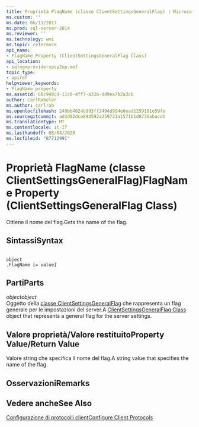 ```yaml
---
title: Proprietà FlagName (classe ClientSettingsGeneralFlag) | Microsoft Docs
ms.custom: ''
ms.date: 06/13/2017
ms.prod: sql-server-2014
ms.reviewer: ''
ms.technology: wmi
ms.topic: reference
api_name:
- FlagName Property (ClientSettingsGeneralFlag Class)
api_location:
- sqlmgmproviderxpsp2up.mof
topic_type:
- apiref
helpviewer_keywords:
- FlagName property
ms.assetid: 60c948cd-11c0-4ff7-a336-dd9ea7b2a3c6
author: CarlRabeler
ms.author: carlrab
ms.openlocfilehash: 249bb4024b993ff2494d994e6ead1259191e59fe
ms.sourcegitcommit: ad4d92dce894592a259721a1571b1d8736abacdb
ms.translationtype: MT
ms.contentlocale: it-IT
ms.lasthandoff: 08/04/2020
ms.locfileid: "87712991"
---
```

# <a name="flagname-property-clientsettingsgeneralflag-class"></a><span data-ttu-id="62c35-102">Proprietà FlagName (classe ClientSettingsGeneralFlag)</span><span class="sxs-lookup"><span data-stu-id="62c35-102">FlagName Property (ClientSettingsGeneralFlag Class)</span></span>
  <span data-ttu-id="62c35-103">Ottiene il nome del flag.</span><span class="sxs-lookup"><span data-stu-id="62c35-103">Gets the name of the flag.</span></span>  
  
## <a name="syntax"></a><span data-ttu-id="62c35-104">Sintassi</span><span class="sxs-lookup"><span data-stu-id="62c35-104">Syntax</span></span>  
  
```  
  
object  
.FlagName [= value]  
```  
  
## <a name="parts"></a><span data-ttu-id="62c35-105">Parti</span><span class="sxs-lookup"><span data-stu-id="62c35-105">Parts</span></span>  
 <span data-ttu-id="62c35-106">*object*</span><span class="sxs-lookup"><span data-stu-id="62c35-106">*object*</span></span>  
 <span data-ttu-id="62c35-107">Oggetto della [classe ClientSettingsGeneralFlag](clientsettingsgeneralflag-class.md) che rappresenta un flag generale per le impostazioni del server.</span><span class="sxs-lookup"><span data-stu-id="62c35-107">A [ClientSettingsGeneralFlag Class](clientsettingsgeneralflag-class.md) object that represents a general flag for the server settings.</span></span>  
  
## <a name="property-valuereturn-value"></a><span data-ttu-id="62c35-108">Valore proprietà/Valore restituito</span><span class="sxs-lookup"><span data-stu-id="62c35-108">Property Value/Return Value</span></span>  
 <span data-ttu-id="62c35-109">Valore string che specifica il nome del flag.</span><span class="sxs-lookup"><span data-stu-id="62c35-109">A string value that specifies the name of the flag.</span></span>  
  
## <a name="remarks"></a><span data-ttu-id="62c35-110">Osservazioni</span><span class="sxs-lookup"><span data-stu-id="62c35-110">Remarks</span></span>  
  
## <a name="see-also"></a><span data-ttu-id="62c35-111">Vedere anche</span><span class="sxs-lookup"><span data-stu-id="62c35-111">See Also</span></span>  
 [<span data-ttu-id="62c35-112">Configurazione di protocolli client</span><span class="sxs-lookup"><span data-stu-id="62c35-112">Configure Client Protocols</span></span>](https://technet.microsoft.com/library/ms181035.aspx)  
  
  
